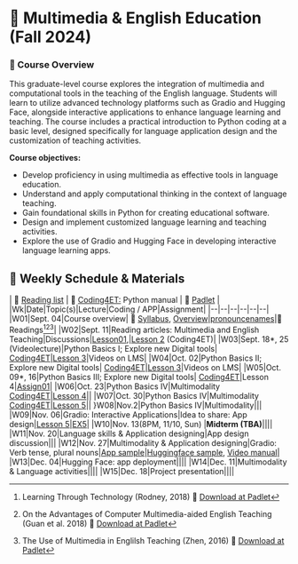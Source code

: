 # 🌱 Multimedia & English Education (Fall 2024)

### 🔸 Course Overview

This graduate-level course explores the integration of multimedia and computational tools in the teaching of the English language. Students will learn to utilize advanced technology platforms such as Gradio and Hugging Face, alongside interactive applications to enhance language learning and teaching. The course includes a practical introduction to Python coding at a basic level, designed specifically for language application design and the customization of teaching activities.

**Course objectives:**

+ Develop proficiency in using multimedia as effective tools in language education.
+ Understand and apply computational thinking in the context of language teaching.
+ Gain foundational skills in Python for creating educational software.
+ Design and implement customized language learning and teaching activities.
+ Explore the use of Gradio and Hugging Face in developing interactive language learning apps.

## 🔸 Weekly Schedule & Materials

| 📒 [Reading list](https://github.com/MK316/F2024/blob/main/Multimedia/readinglist.md) | 📒 [Coding4ET:](https://github.com/MK316/Coding4ET/blob/main/README.md)  Python manual | 📒 [Padlet](https://padlet.com/mirankim316/Multimedia) |
|Wk|Date|Topic(s)|Lecture|Coding / APP|Assignment|
|--|--|--|--|--|--|
|W01|Sept. 04|Course overview| 💾 [Syllabus](https://github.com/MK316/F2024/raw/main/Multimedia/data/Syllabus_2024F_Multimedia.pages.pdf), [Overview](https://github.com/MK316/F2024/blob/main/Multimedia/Overview.md)|[pronouncenames](https://github.com/MK316/F2024/blob/main/Multimedia/PronounceYourName.ipynb)|🌱 Readings[^1][^2][^3]|
|W02|Sept. 11|Reading articles: Multimedia and English Teaching|Discussions|[Lesson01](https://github.com/MK316/F2024/blob/main/Multimedia/Lesson01.ipynb),|[Lesson 2](https://github.com/MK316/Coding4ET/blob/main/Lessons/Lesson02.md) (Coding4ET)|
|W03|Sept. 18*, 25 (Videolecture)|Python Basics I; Explore new Digital tools| [Coding4ET](https://github.com/MK316/Coding4ET/blob/main/README.md)|[Lesson 3](https://github.com/MK316/Coding4ET/blob/main/Lessons/Lesson03.md)|Videos on LMS|
|W04|Oct. 02|Python Basics II; Explore new Digital tools| [Coding4ET](https://github.com/MK316/Coding4ET/blob/main/README.md)|[Lesson 3](https://github.com/MK316/Coding4ET/blob/main/Lessons/Lesson03.md)|Videos on LMS|
|W05|Oct. 09*, 16|Python Basics III; Explore new Digital tools| [Coding4ET](https://github.com/MK316/Coding4ET/blob/main/README.md)|Lesson 4|[Assign01](https://github.com/MK316/F2024/blob/main/Multimedia/Assign01.md)|
|W06|Oct. 23|Python Basics IV|Multimodality [Coding4ET](https://github.com/MK316/Coding4ET/blob/main/README.md)|[Lesson 4](https://github.com/MK316/F2024/blob/main/Multimedia/lesson4_datatypes.ipynb)||
|W07|Oct. 30|Python Basics IV|Multimodality [Coding4ET](https://github.com/MK316/Coding4ET/blob/main/README.md)|[Lesson 5](https://github.com/MK316/F2024/blob/main/Multimedia/multimodality.ipynb)||
}W08|Nov.2|Python Basics IV|Multimodality|||
|W09|Nov. 06|Gradio: Interactive Applications|Idea to share: App design|[Lesson 5](https://github.com/MK316/F2024/blob/main/Multimedia/multimodality.ipynb)|[EX5](https://github.com/MK316/Coding4ET/blob/main/Multimodality_practice.ipynb)|
|W10|Nov. 13(8PM, 11/10, Sun) |**Midterm (TBA)**||||
|W11|Nov. 20|Language skills & Application designing|App design discussion|||
|W12|Nov. 27|Multimodality & Application designing|Gradio: Verb tense, plural nouns|[App sample](https://github.com/MK316/F2024/blob/main/Multimedia/App_design1127.ipynb)|[Huggingface sample](https://github.com/MK316/Spring2024/blob/main/Sample/Huggingface_Deploy.ipynb), [Video manual](https://youtu.be/WEvSDavFR14?si=w9icahtZAU7c8IjJ)|
|W13|Dec. 04|Hugging Face: app deployment||||
|W14|Dec. 11|Multimodality & Language activities||||
|W15|Dec. 18|Project presentation||||


[^1]: Learning Through Technology (Rodney, 2018) 💾 [Download at Padlet](https://padlet.com/mirankim316/Multimedia)
[^2]: On the Advantages of Computer Multimedia-aided English Teaching (Guan et al. 2018) 💾 [Download at Padlet](https://padlet.com/mirankim316/Multimedia)
[^3]: The Use of Multimedia in Englilsh Teaching (Zhen, 2016) 💾 [Download at Padlet](https://padlet.com/mirankim316/Multimedia)
